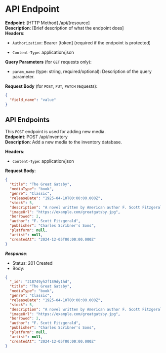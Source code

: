 # API Endpoint 

**Endpoint**:
[HTTP Method] /api/[resource]  
**Description**: [Brief description of what the endpoint does]  
**Headers**:

- `Authorization`: Bearer [token] (required if the endpoint is protected)

- `Content-Type`: application/json

**Query Parameters** (for `GET` requests only):

- `param_name` (type: string, required/optional): Description of the query parameter.

**Request Body** (for `POST`, `PUT`, `PATCH` requests):

```json
{
  "field_name": "value" 
}
```

## API Endpoints

This `POST` endpoint is used for adding new media.  
**Endpoint**: POST /api/inventory  
**Description**: Add a new media to the inventory database.

**Headers**:

- `Content-Type`: application/json

**Request Body**:

```json
{
  "title": "The Great Gatsby",
  "mediaType": "book",
  "genre": "Classic",
  "releaseDate": "1925-04-10T00:00:00.000Z",
  "stock": 5,
  "description": "A novel written by American author F. Scott Fitzgerald.",
  "imageUrl": "https://example.com/greatgatsby.jpg",
  "borrowed": 2,
  "author": "F. Scott Fitzgerald",
  "publisher": "Charles Scribner's Sons",
  "platform": null,
  "artist": null,
  "createdAt": "2024-12-05T00:00:00.000Z"
}
```

***Response***:

- Status: 201 Created
- Body:

```json
{
  "_id": "218749yh2f189dy1hd",
  "title": "The Great Gatsby",
  "mediaType": "book",
  "genre": "Classic",
  "releaseDate": "1925-04-10T00:00:00.000Z",
  "stock": 5,
  "description": "A novel written by American author F. Scott Fitzgerald.",
  "imageUrl": "https://example.com/greatgatsby.jpg",
  "borrowed": 2,
  "author": "F. Scott Fitzgerald",
  "publisher": "Charles Scribner's Sons",
  "platform": null,
  "artist": null,
  "createdAt": "2024-12-05T00:00:00.000Z"
}

```
